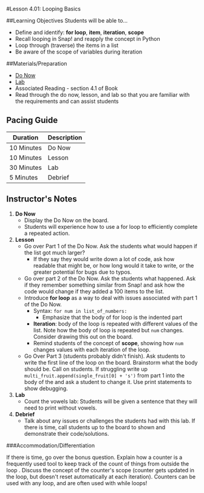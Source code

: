 #Lesson 4.01: Looping Basics

##Learning Objectives
Students will be able to...

* Define and identify: **for loop**, **item**, **iteration**, **scope**
* Recall looping in Snap! and reapply the concept in Python 
* Loop through (traverse) the items in a list
* Be aware of the scope of variables during iteration 

##Materials/Preparation
* [Do Now]
* [Lab]
* Associated Reading - section 4.1 of Book
*  Read through the do now, lesson, and lab so that you are familiar with the requirements and can assist students

## Pacing Guide
| **Duration**   | **Description** |
| ---------- | ----------- |
| 10 Minutes  | Do Now      |
| 10 Minutes | Lesson      |
| 30 Minutes | Lab         |
| 5 Minutes | Debrief     |

## Instructor's Notes

1. **Do Now**
    * Display the Do Now on the board.
    * Students will experience how to use a for loop to efficiently complete a repeated action.
2. **Lesson**
	* Go over Part 1 of the Do Now. Ask the students what would happen if the list got much larger? 
	    * If they say they would write down a lot of code, ask how readable that might be, or how long would it take to write, or the greater potential for bugs due to typos.
	* Go over part 2 of the Do Now. Ask the students what happened. Ask if they remember something similar from Snap! and ask how the code would change if they added a 100 items to the list.
	* Introduce **for loop** as a way to deal with issues associated with part 1 of the Do Now. 
		* Syntax: `for num in list_of_numbers:`
		    * Emphasize that the body of for loop is the indented part
		* **Iteration**: body of the loop is repeated with different values of the list. Note how the body of loop is repeated but `num` changes. Consider drawing this out on the board. 
		* Remind students of the concept of **scope**, showing how `num` changes values with each iteration of the loop. 
	* Go Over Part 3 (students probably didn't finish). Ask students to write the first line of the loop on the board. Brainstorm what the body should be. Call on students. If struggling write up `multi_fruit.append(single_fruit[0] + 's')` from part 1 into the body of the  and ask a student to change it. Use print statements to show debugging. 
3. **Lab**
	* Count the vowels lab: Students will be given a sentence that they will need to print without vowels. 
4. **Debrief**
	* Talk about any issues or challenges the students had with this lab. If there is time, call students up to the board to shown and demonstrate their code/solutions.
	

###Accommodation/Differentiation

If there is time, go over the bonus question. Explain how a counter is a frequently used tool to keep track of the count of things from outside the loop . Discuss the concept of the counter's scope (counter gets updated in the loop, but doesn't reset automatically at each iteration). Counters can be used with any loop, and are often used with while loops!



[Do Now]: do_now.md
[Lab]: lab.md